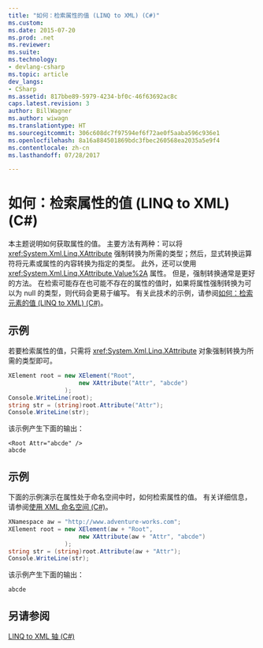 ```yaml
---
title: "如何：检索属性的值 (LINQ to XML) (C#)"
ms.custom: 
ms.date: 2015-07-20
ms.prod: .net
ms.reviewer: 
ms.suite: 
ms.technology:
- devlang-csharp
ms.topic: article
dev_langs:
- CSharp
ms.assetid: 817bbe89-5979-4234-bf0c-46f63692ac8c
caps.latest.revision: 3
author: BillWagner
ms.author: wiwagn
ms.translationtype: HT
ms.sourcegitcommit: 306c608dc7f97594ef6f72ae0f5aaba596c936e1
ms.openlocfilehash: 8a16a884501869bdc3fbec260568ea2035a5e9f4
ms.contentlocale: zh-cn
ms.lasthandoff: 07/28/2017

---
```

# <a name="how-to-retrieve-the-value-of-an-attribute-linq-to-xml-c"></a>如何：检索属性的值 (LINQ to XML) (C#)
本主题说明如何获取属性的值。 主要方法有两种：可以将 <xref:System.Xml.Linq.XAttribute> 强制转换为所需的类型；然后，显式转换运算符将元素或属性的内容转换为指定的类型。 此外，还可以使用 <xref:System.Xml.Linq.XAttribute.Value%2A> 属性。 但是，强制转换通常是更好的方法。 在检索可能存在也可能不存在的属性的值时，如果将属性强制转换为可以为 null 的类型，则代码会更易于编写。 有关此技术的示例，请参阅[如何：检索元素的值 (LINQ to XML) (C#)](../../../../csharp/programming-guide/concepts/linq/how-to-retrieve-the-value-of-an-element-linq-to-xml.md)。  
  
## <a name="example"></a>示例  
 若要检索属性的值，只需将 <xref:System.Xml.Linq.XAttribute> 对象强制转换为所需的类型即可。  
  
```csharp  
XElement root = new XElement("Root",  
                    new XAttribute("Attr", "abcde")  
                );  
Console.WriteLine(root);  
string str = (string)root.Attribute("Attr");  
Console.WriteLine(str);  
```  
  
 该示例产生下面的输出：  
  
```  
<Root Attr="abcde" />  
abcde  
```  
  
## <a name="example"></a>示例  
 下面的示例演示在属性处于命名空间中时，如何检索属性的值。 有关详细信息，请参阅[使用 XML 命名空间 (C#)](../../../../csharp/programming-guide/concepts/linq/working-with-xml-namespaces.md)。  
  
```csharp  
XNamespace aw = "http://www.adventure-works.com";  
XElement root = new XElement(aw + "Root",  
                    new XAttribute(aw + "Attr", "abcde")  
                );  
string str = (string)root.Attribute(aw + "Attr");  
Console.WriteLine(str);  
```  
  
 该示例产生下面的输出：  
  
```  
abcde  
```  
  
## <a name="see-also"></a>另请参阅  
 [LINQ to XML 轴 (C#)](../../../../csharp/programming-guide/concepts/linq/linq-to-xml-axes.md)

